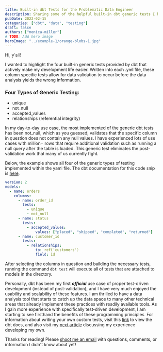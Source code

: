 ```yaml
---
title: Built-in dbt Tests for the Problematic Data Engineer
description: Sharing some of the helpful built-in dbt generic tests I have implemented in my workflows.
pubDate: 2022-02-15
categories: ["dbt", "data", "testing"]
draft: false
authors: ["monica-miller"]
# TODO: Add hero image
heroImage: "../example-1/orange-blobs-1.jpg"
---
```


Hi, y'all!

I wanted to highlight the four built-in generic tests provided by dbt that actively make my development life easier. Written into each .yml file, these column specific tests allow for data validation to occur before the data analysis yields the wrong information.

### Four Types of Generic Testing:

- unique
- not_null
- accepted_values
- relationships (referential integrity)

In my day-to-day use case, the most implemented of the generic dbt tests has been not_null, which as you guessed, validates that the specific column in question does not contain any null values. I have experienced lots of use cases with million+ rows that require additional validation such as running a null query after the table is loaded. This generic test eliminates the post-validation work that many of us currently fight.

Below, the example shows all four of the generic types of testing implemented within the yaml file. The dbt documentation for this code snip is [here](https://docs.getdbt.com/docs/building-a-dbt-project/tests).

```yml
version: 2
models:
  - name: orders
    columns:
      - name: order_id
        tests:
          - unique
          - not_null
      - name: status
        tests:
          - accepted_values:
              values: ["placed", "shipped", "completed", "returned"]
      - name: customer_id
        tests:
          - relationships:
              to: ref('customers')
              field: id
```

After selecting the columns in question and building the necessary tests, running the command `dbt test` will execute all of tests that are attached to models in the directory.

Personally, dbt has been my first **_official_** use case of proper test-driven development (instead of post-validation), and I have very much enjoyed the usability and scalability of these features. I am thrilled to have a data analysis tool that starts to catch up the data space to many other technical areas that already implement these practices with readily available tools. As I gain more experience with specifically test-driven development, I am starting to see firsthand the benefits of these programming principles. For information about writing your own custom tests, visit this [link](https://docs.getdbt.com/docs/guides/writing-custom-generic-tests) to view the dbt docs, and also visit my [next article](./writing-custom-dbt-tests) discussing my experience developing my own.

Thanks for reading! Please [shoot me an email](/contact/) with questions, comments, or information I didn't know about yet!
